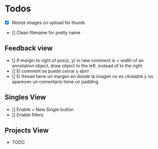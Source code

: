 # Todos

- [x] Resize images on upload for thumb
- [] Clean filename for pretty name


## Feedback view

- [] If margin to right of pos(x, y) in new comment is < width of an annotation object, draw object to the left, instead of to the right
- [] El comment se puede cerrar y abrir
- [] El thread tiene un margen en donde la imagen no es clickable y no aparecen un comentario tiene un padding

## Singles View

- [] Enable + New Single button
- [] Enable filters

## Projects View

- TODO
